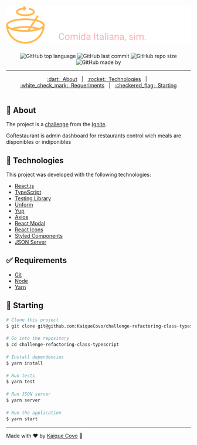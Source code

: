 <h1 align="center">
  <img src=".github/logo.svg" alt="logo" />
</h1>

<div align="center">

  <!-- Badges -->
  ![GitHub top language](https://img.shields.io/github/languages/top/kaiqueCovo/challenge-refactoring-class-typescript?color=%23FFB84D)
  ![GitHub last commit](https://img.shields.io/github/last-commit/kaiqueCovo/challenge-refactoring-class-typescript?color=%23c72828)
  ![GitHub repo size](https://img.shields.io/github/repo-size/kaiqueCovo/challenge-refactoring-class-typescript?color=%23FFB84D)
  ![GitHub made by](https://img.shields.io/badge/made%20by-kaiqueCovo-%23c72828)
</div>

---

<div align="center">
  <a href="#dart-about">:dart:&nbsp;&nbsp;About</a> &nbsp; | &nbsp; 
  <a href="#rocket-technologies">:rocket:&nbsp;&nbsp;Technologies</a> &nbsp; | &nbsp;
  <a href="#white_check_mark-requirements">:white_check_mark:&nbsp;&nbsp;Requeriments</a> &nbsp; | &nbsp;
  <a href="#checkered_flag-starting">:checkered_flag:&nbsp;&nbsp;Starting</a>
</div>

<br>

## :dart: About ##

The project is a [challenge](https://www.notion.so/Desafio-02-Componentizando-a-aplica-o-b9f0f025c95b437699d0c3115f55b0f1) from the [Ignite](https://www.rocketseat.com.br/ignite).

GoRestaurant is admin dashboard for restaurants control wich  meals are disponibles or indiponibles

## :rocket: Technologies ##

This project was developed with the following technologies:

- [React.js](https://reactjs.org/)
- [TypeScript](https://www.typescriptlang.org/)
- [Testing Library](https://testing-library.com/)
- [Unform](https://unform.dev/)
- [Yup](https://github.com/jquense/yup)
- [Axios](https://axios-http.com/docs/intro)
- [React Modal](https://github.com/reactjs/react-modal)
- [React Icons](https://react-icons.github.io/react-icons/)
- [Styled Components](https://styled-components.com/)
- [JSON Server](https://github.com/typicode/json-server)

## :white_check_mark: Requirements ##

- [Git](https://git-scm.com/)
- [Node](https://nodejs.org/en/)
- [Yarn](https://yarnpkg.com/lang/en/)

## :checkered_flag: Starting ##

```bash
# Clone this project
$ git clone git@github.com:KaiqueCovo/challenge-refactoring-class-typescript.git

# Go into the repository
$ cd challenge-refactoring-class-typescript

# Install dependencies
$ yarn install

# Run tests
$ yarn test

# Run JSON server
$ yarn server

# Run the application
$ yarn start
```

---
Made with ♥  by [Kaique Covo](https://www.linkedin.com/in/kaique-covo-a46331147/) :wave: